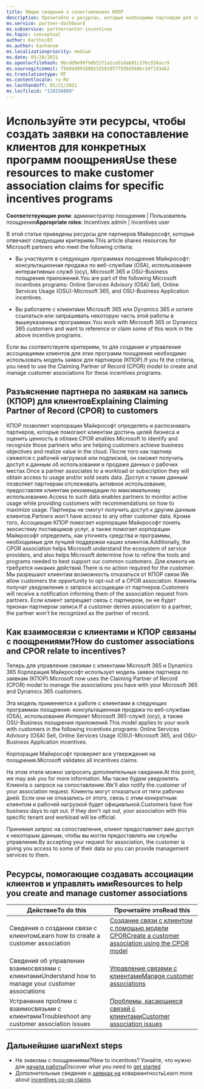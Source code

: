 ```yaml
---
title: Общие сведения о сопоставлениях КПОР
description: Прочитайте о ресурсах, которые необходимы партнерам для связывания клиентов с конкретными программами поощрения с помощью модели заявок для партнеров (КПОР).
ms.service: partner-dashboard
ms.subservice: partnercenter-incentives
ms.topic: conceptual
author: Karthic83
ms.author: kashanum
ms.localizationpriority: medium
ms.date: 05/20/2021
ms.openlocfilehash: 9bcdd9e99f9db5271a1ca51dab01c376c938acc9
ms.sourcegitcommit: 75b84d0918802325019577930d368bc3df193ab2
ms.translationtype: MT
ms.contentlocale: ru-RU
ms.lasthandoff: 05/21/2021
ms.locfileid: "110236089"
---
```

# <a name="use-these-resources-to-make-customer-association-claims-for-specific-incentives-programs"></a><span data-ttu-id="54c18-103">Используйте эти ресурсы, чтобы создать заявки на сопоставление клиентов для конкретных программ поощрения</span><span class="sxs-lookup"><span data-stu-id="54c18-103">Use these resources to make customer association claims for specific incentives programs</span></span>

<span data-ttu-id="54c18-104">**Соответствующие роли**: администратор поощрения | Пользователь поощрения</span><span class="sxs-lookup"><span data-stu-id="54c18-104">**Appropriate roles**: Incentives admin | Incentives user</span></span>

<span data-ttu-id="54c18-105">В этой статье приведены ресурсы для партнеров Майкрософт, которые отвечают следующим критериям.</span><span class="sxs-lookup"><span data-stu-id="54c18-105">This article shares resources for Microsoft partners who meet the following criteria:</span></span>

- <span data-ttu-id="54c18-106">Вы участвуете в следующих программах поощрения Майкрософт: консультационная продажа по веб-службам (OSA), использование интерактивных служб (осу), Microsoft 365 и OSU-Business поощрения приложений.</span><span class="sxs-lookup"><span data-stu-id="54c18-106">You are part of the following Microsoft incentives programs: Online Services Advisory (OSA) Sell, Online Services Usage (OSU)-Microsoft 365, and OSU-Business Application incentives.</span></span>

- <span data-ttu-id="54c18-107">Вы работаете с клиентами Microsoft 365 или Dynamics 365 и хотите ссылаться или запрашивать некоторую часть этой работы в вышеуказанных программах.</span><span class="sxs-lookup"><span data-stu-id="54c18-107">You work with Microsoft 365 or Dynamics 365 customers and want to reference or claim some of this work in the above incentive programs.</span></span>

<span data-ttu-id="54c18-108">Если вы соответствуете критериям, то для создания и управления ассоциациями клиентов для этих программ поощрения необходимо использовать модель заявок для партнеров (КПОР).</span><span class="sxs-lookup"><span data-stu-id="54c18-108">If you fit the criteria, you need to use the Claiming Partner of Record (CPOR) model to create and manage customer associations for these incentives programs.</span></span>

## <a name="explaining-claiming-partner-of-record-cpor-to-customers"></a><span data-ttu-id="54c18-109">Разъяснение партнера по заявкам на запись (КПОР) для клиентов</span><span class="sxs-lookup"><span data-stu-id="54c18-109">Explaining Claiming Partner of Record (CPOR) to customers</span></span>

<span data-ttu-id="54c18-110">КПОР позволяет корпорации Майкрософт определять и распознавать партнеров, которые помогают клиентам достичь целей бизнеса и оценить ценность в облаке.</span><span class="sxs-lookup"><span data-stu-id="54c18-110">CPOR enables Microsoft to identify and recognize those partners who are helping customers achieve business objectives and realize value in the cloud.</span></span> <span data-ttu-id="54c18-111">После того как партнер свяжется с рабочей нагрузкой или подпиской, он сможет получить доступ к данным об использовании и продаже данных о рабочих местах.</span><span class="sxs-lookup"><span data-stu-id="54c18-111">Once a partner associates to a workload or subscription they will obtain access to usage and/or sold seats data.</span></span> <span data-ttu-id="54c18-112">Доступ к таким данным позволяет партнерам отслеживать активное использование, предоставляя клиентам рекомендации по максимальному использованию.</span><span class="sxs-lookup"><span data-stu-id="54c18-112">Access to such data enables partners to monitor active usage while providing customers with recommendations on how to maximize usage.</span></span> <span data-ttu-id="54c18-113">Партнеры не смогут получить доступ к другим данным клиентов.</span><span class="sxs-lookup"><span data-stu-id="54c18-113">Partners won't have access to any other customer data.</span></span> <span data-ttu-id="54c18-114">Кроме того, Ассоциация КПОР помогает корпорации Майкрософт понять экосистему поставщиков услуг, а также помогает корпорации Майкрософт определить, как уточнять средства и программы, необходимые для лучшей поддержки наших клиентов.</span><span class="sxs-lookup"><span data-stu-id="54c18-114">Additionally, the CPOR association helps Microsoft understand the ecosystem of service providers, and also helps Microsoft determine how to refine the tools and programs needed to best support our common customers.</span></span> <span data-ttu-id="54c18-115">Для клиента не требуется никаких действий.</span><span class="sxs-lookup"><span data-stu-id="54c18-115">There is no action required for the customer.</span></span> <span data-ttu-id="54c18-116">Мы разрешают клиентам возможность отказаться от КПОР связи.</span><span class="sxs-lookup"><span data-stu-id="54c18-116">We allow customers the opportunity to opt-out of a CPOR association.</span></span> <span data-ttu-id="54c18-117">Клиенты получат уведомление о запросе ассоциации от партнеров.</span><span class="sxs-lookup"><span data-stu-id="54c18-117">Customers will receive a notification informing them of the association request from partners.</span></span> <span data-ttu-id="54c18-118">Если клиент запрещает связь с партнером, он не будет признан партнером записи.</span><span class="sxs-lookup"><span data-stu-id="54c18-118">If a customer denies association to a partner, the partner won't be recognized as the partner of record.</span></span>

## <a name="how-do-customer-associations-and-cpor-relate-to-incentives"></a><span data-ttu-id="54c18-119">Как взаимосвязи с клиентами и КПОР связаны с поощрениями?</span><span class="sxs-lookup"><span data-stu-id="54c18-119">How do customer associations and CPOR relate to incentives?</span></span>

<span data-ttu-id="54c18-120">Теперь для управления связями с клиентами Microsoft 365 и Dynamics 365 Корпорация Майкрософт использует модель заявок партнера по заявкам (КПОР).</span><span class="sxs-lookup"><span data-stu-id="54c18-120">Microsoft now uses the Claiming Partner of Record (CPOR) model to manage the associations you have with your Microsoft 365 and Dynamics 365 customers.</span></span>

<span data-ttu-id="54c18-121">Эта модель применяется к работе с клиентами в следующих программах поощрения: консультационная продажа по веб-службам (OSA), использование Интернет Microsoft 365-служб (осу), а также OSU-Business поощрения приложений.</span><span class="sxs-lookup"><span data-stu-id="54c18-121">This model applies to your work with customers in the following incentives programs: Online Services Advisory (OSA) Sell, Online Services Usage (OSU)-Microsoft 365, and OSU-Business Application incentives.</span></span>

<span data-ttu-id="54c18-122">Корпорация Майкрософт проверяет все утверждения на поощрения.</span><span class="sxs-lookup"><span data-stu-id="54c18-122">Microsoft validates all incentives claims.</span></span>

<span data-ttu-id="54c18-123">На этом этапе можно запросить дополнительные сведения.</span><span class="sxs-lookup"><span data-stu-id="54c18-123">At this point, we may ask you for more information.</span></span> <span data-ttu-id="54c18-124">Мы также будем уведомлять Клиента о запросе на сопоставление.</span><span class="sxs-lookup"><span data-stu-id="54c18-124">We'll also notify the customer of your association request.</span></span> <span data-ttu-id="54c18-125">Клиенты могут отказаться от пяти рабочих дней. Если они не отказались от этого, связь с этим конкретным клиентом и рабочей нагрузкой будет официальной.</span><span class="sxs-lookup"><span data-stu-id="54c18-125">Customers have five business days to opt out. If they don't opt out, your association with this specific tenant and workload will be official.</span></span>

<span data-ttu-id="54c18-126">Принимая запрос на сопоставление, клиент предоставляет вам доступ к некоторым данным, чтобы вы могли предоставлять им службы управления.</span><span class="sxs-lookup"><span data-stu-id="54c18-126">By accepting your request for association, the customer is giving you access to some of their data so you can provide management services to them.</span></span> 

## <a name="resources-to-help-you-create-and-manage-customer-associations"></a><span data-ttu-id="54c18-127">Ресурсы, помогающие создавать ассоциации клиентов и управлять ими</span><span class="sxs-lookup"><span data-stu-id="54c18-127">Resources to help you create and manage customer associations</span></span>


|  <span data-ttu-id="54c18-128">**Действие**</span><span class="sxs-lookup"><span data-stu-id="54c18-128">**To do this**</span></span>  |  <span data-ttu-id="54c18-129">**Прочитайте это**</span><span class="sxs-lookup"><span data-stu-id="54c18-129">**Read this**</span></span>  |
|--------------|-----------|
| <span data-ttu-id="54c18-130">Сведения о создании связи с клиентом</span><span class="sxs-lookup"><span data-stu-id="54c18-130">Learn how to create a customer association</span></span>  | [<span data-ttu-id="54c18-131">Создание связи с клиентом с помощью модели CPOR</span><span class="sxs-lookup"><span data-stu-id="54c18-131">Create a customer association using the CPOR model</span></span>](submit-osa-claim.md)  |
|<span data-ttu-id="54c18-132">Сведения об управлении взаимосвязями с клиентами</span><span class="sxs-lookup"><span data-stu-id="54c18-132">Understand how to manage your customer associations</span></span>  | [<span data-ttu-id="54c18-133">Управление связями с клиентами</span><span class="sxs-lookup"><span data-stu-id="54c18-133">Manage customer associations</span></span>](incentives-manage-customer-associations.md)  |
|<span data-ttu-id="54c18-134">Устранение проблем с взаимосвязьми с клиентами</span><span class="sxs-lookup"><span data-stu-id="54c18-134">Troubleshoot any customer association issues</span></span>  | [<span data-ttu-id="54c18-135">Проблемы, касающиеся связей с клиентами</span><span class="sxs-lookup"><span data-stu-id="54c18-135">Customer association issues</span></span>](incentives-customer-association-issues.md)  |

## <a name="next-steps"></a><span data-ttu-id="54c18-136">Дальнейшие шаги</span><span class="sxs-lookup"><span data-stu-id="54c18-136">Next steps</span></span>

- <span data-ttu-id="54c18-137">Не знакомы с поощрениями?</span><span class="sxs-lookup"><span data-stu-id="54c18-137">New to incentives?</span></span> <span data-ttu-id="54c18-138">Узнайте, что нужно для [начала работы](incentives-get-started-intro.md)</span><span class="sxs-lookup"><span data-stu-id="54c18-138">Discover what you need to [get started](incentives-get-started-intro.md)</span></span>
- <span data-ttu-id="54c18-139">Дополнительные сведения о [заявках на](claims-overview.md) ковариантность</span><span class="sxs-lookup"><span data-stu-id="54c18-139">Learn more about [incentives co-op claims](claims-overview.md)</span></span>
